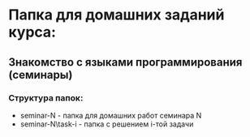 # Папка для домашних заданий курса:
## Знакомство с языками программирования (семинары)
### Структура папок:
* seminar-N - папка для домашних работ семинара N
* seminar-N\task-i - папка с решением i-той задачи
